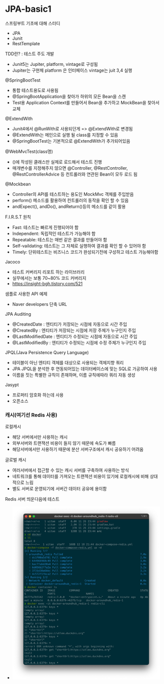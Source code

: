 # JPA-basic1
스프링부트 기초에 대해 스터디
- JPA
- Junit
- RestTemplate

TDD란? : 테스트 주도 개발
- Junit5는 Jupiter, platform, vintage로 구성됨
- Jupiter는 구현체
platform 은 인터페이스
vintage는 juit 3,4 실행


@SpringBootTest
- 통합 테스트용도로 사용됨
- @SpringBootApplication을 찾아가 하위의 모든 Bean을 스캔
- Test용 Application Context를 만들어서 Bean을 추가하고 MockBean을 찾아서 교체

@ExtendWith
- Junit4에서 @RunWith로 사용되던게 => @ExtendWith로 변경됨
- @ExtendWith는 메인으로 실행 될 class를 지정할 수 있음
- @SpringBootTest는 기본적으로 @ExtendWith가 추가되어있음

@WebMvcTest(class명)
- ()에 작성된 클래스만 실제로 로드해서 테스트 진행
- 매개변수를 지정해주지 않으면 @Controller, @RestController, @RestControllerAdvice 등 컨트롤러와 연관된 Bean이 모두 로드 됨

@Mockbean
- Controller의 API를 테스트하는 용도인 MockMvc 객체를 주입받음
- perform() 메소드를 활용하여 컨트롤러의 동작을 확인 할 수 있음
- andExpect(), andDo(), andReturn()등의 메소드를 같이 활용

F.I.R.S.T 원칙
- Fast: 테스트는 빠르게 진행되어야 함
- Independent: 독립적인 테스트가 가능해야 함
- Repeatable: 테스트는 매번 같은 결과를 만들어야 함
- Self-vaildating: 테스트는 그 자체로 실행하여 결과를 확인 할 수 있어야 함
- Timely: 단위테스트는 비즈니스 코드가 완성되기전에 구성하고 테스트 가능해야함

Jacoco
- 테스트 커버리지 리포트 하는 라이브러리
- 실무에서는 보통 70~80% 코드 커버리지
- https://insight-bgh.tistory.com/521

샘플로 사용한 API 예제
- Naver developers 단축 URL

JPA Auditing
- @CreatedDate : 엔티티가 저장되는 시점에 자동으로 시간 주입
- @CreatedBy : 엔티티가 저장되는 시점에 저장 주체가 누구인지 주입
- @LastModifiedDate : 엔티티가 수정되는 시점에 자동으로 시간 주입
- @LastModifiedBy : 엔티티가 수정되는 시점에 수정 주체가 누구인지 주입

JPQL(Java Persistence Query Language)
- 테이블이 아닌 엔티티 객체를 대상으로 사용되는 객체지향 쿼리
- JPA JPQL을 분석한 후 연동되어있는 데이터베이스에 맞는 SQL로 가공하여 사용
- 이름을 짓는 특별한 규칙이 존재하며, 이름 규칙에따라 쿼리 자동 생성

Jasypt
- 프로퍼티 암호화 하는데 사용
- 오픈소스

### 캐시(여기선 Redis 사용) ###
로컬캐시
- 해당 서버에서만 사용하는 캐시
- 외부서버와 트랜잭션 비용이 들지 않기 때문에 속도가 빠름
- 해당서버에서만 사용하기 때문에 분산 서버구조에서 캐시 공유하기 어려움

글로벌 캐시
- 여러서버에서 접근할 수 있는 캐시 서버를 구축하여 사용하는 방식
- 네트워크를 통해 데이터를 가져오는 트랜젝션 비용이 있기에 로컬캐시에 비해 상대적으로 느림
- 별도 서버로 운영되기에 서버간 데이터 공유에 용이함

Redis 서버 띄운다음에 테스트
- ![img.png](img.png)